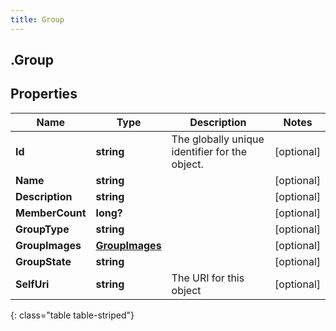```yaml
---
title: Group
---
```

## .Group

## Properties

|Name | Type | Description | Notes|
|------------ | ------------- | ------------- | -------------|
| **Id** | **string** | The globally unique identifier for the object. | [optional] |
| **Name** | **string** |  | [optional] |
| **Description** | **string** |  | [optional] |
| **MemberCount** | **long?** |  | [optional] |
| **GroupType** | **string** |  | [optional] |
| **GroupImages** | [**GroupImages**](GroupImages.html) |  | [optional] |
| **GroupState** | **string** |  | [optional] |
| **SelfUri** | **string** | The URI for this object | [optional] |
{: class="table table-striped"}


